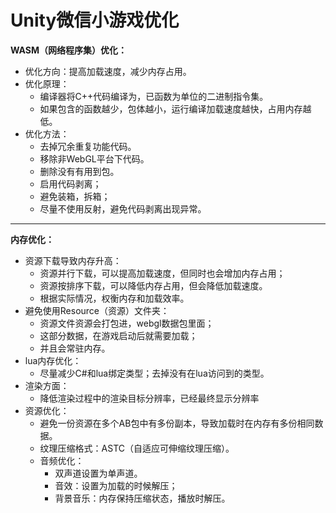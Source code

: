# Unity微信小游戏优化
**WASM（网络程序集）优化：**
- 优化方向：提高加载速度，减少内存占用。
- 优化原理：
  - 编译器将C++代码编译为，已函数为单位的二进制指令集。
  - 如果包含的函数越少，包体越小，运行编译加载速度越快，占用内存越低。
- 优化方法：
  - 去掉冗余重复功能代码。 
  - 移除非WebGL平台下代码。
  - 删除没有有用到包。
  - 启用代码剥离；
  - 避免装箱，拆箱；
  - 尽量不使用反射，避免代码剥离出现异常。 
***
**内存优化：**
- 资源下载导致内存升高：
  - 资源并行下载，可以提高加载速度，但同时也会增加内存占用；
  - 资源按排序下载，可以降低内存占用，但会降低加载速度。
  - 根据实际情况，权衡内存和加载效率。
- 避免使用Resource（资源）文件夹：
  - 资源文件资源会打包进，webgl数据包里面；
  - 这部分数据，在游戏启动后就需要加载；
  - 并且会常驻内存。
- lua内存优化：
  - 尽量减少C#和lua绑定类型；去掉没有在lua访问到的类型。
- 渲染方面：
  - 降低渲染过程中的渲染目标分辨率，已经最终显示分辨率
- 资源优化：
  - 避免一份资源在多个AB包中有多份副本，导致加载时在内存有多份相同数据。 
  - 纹理压缩格式：ASTC（自适应可伸缩纹理压缩）。
  - 音频优化：
    - 双声道设置为单声道。
    - 音效：设置为加载的时候解压；
    - 背景音乐：内存保持压缩状态，播放时解压。 
